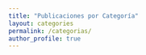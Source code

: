 ```yaml
---
title: "Publicaciones por Categoría"
layout: categories
permalink: /categorias/
author_profile: true
---
```

